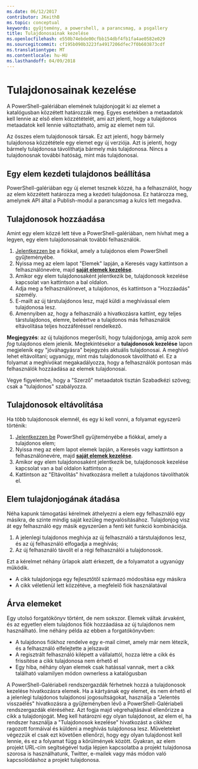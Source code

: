```yaml
---
ms.date: 06/12/2017
contributor: JKeithB
ms.topic: conceptual
keywords: gyűjtemény, a powershell, a parancsmag, a psgallery
title: Tulajdonosainak kezelése
ms.openlocfilehash: e550b74ebde00cfbb154dbf4fb1fa4ae0582e029
ms.sourcegitcommit: cf195b090b3223fa4917206dfec7f0b603873cdf
ms.translationtype: MT
ms.contentlocale: hu-HU
ms.lasthandoff: 04/09/2018
---
```

# <a name="managing-item-owners"></a>Tulajdonosainak kezelése

A PowerShell-galériában elemének tulajdonjogát ki az elemet a katalógusban közzétett határozzák meg.
Egyes esetekben a metaadatok kell lennie az első elem közzétételét, ami azt jelenti, hogy a tulajdonos metaadatok kell lennie változtatható, amíg az elemet nem túl.

Az összes elem tulajdonosok társak.
Ez azt jelenti, hogy bármely tulajdonosa közzététele egy elemet egy új verziója. Azt is jelenti, hogy bármely tulajdonosa távolíthatja bármely más tulajdonosa.
Nincs a tulajdonosnak további hatóság, mint más tulajdonosai.

## <a name="setting-an-items-initial-owner"></a>Egy elem kezdeti tulajdonos beállítása

PowerShell-galériában egy új elemet tesznek közzé, ha a felhasználót, hogy az elem közzétett határozza meg a kezdeti tulajdonosa. Ez határozza meg, amelynek API által a Publish-modul a parancsmag a kulcs lett megadva.

## <a name="adding-owners"></a>Tulajdonosok hozzáadása

Amint egy elem közzé lett téve a PowerShell-galériában, nem hívhat meg a legyen, egy elem tulajdonosainak további felhasználók.

1. [Jelentkezzen be](https://powershellgallery.com/users/account/LogOn) a fiókkal, amely a tulajdonos elem PowerShell gyűjteményébe.
2. Nyissa meg az elem lapot "Elemek" lapján, a Keresés vagy kattintson a felhasználónevére, majd [ **saját elemek kezelése**](https://www.powershellgallery.com/account/Packages).
3. Amikor egy elem tulajdonosaként jelentkezik be, tulajdonosok kezelése kapcsolat van kattintson a bal oldalon.
4. Adja meg a felhasználónevet, a tulajdonos, és kattintson a "Hozzáadás" személy.
5. E-mailt az új társtulajdonos lesz, majd küldi a meghívással elem tulajdonosa lesz.
6. Amennyiben az, hogy a felhasználó a hivatkozásra kattint, egy teljes társtulajdonos, elemre, beleértve a tulajdonos más felhasználók eltávolítása teljes hozzáféréssel rendelkező.

**Megjegyzés**: az új tulajdonos megerősíti, hogy tulajdonjoga, amíg azok *sem fog* tulajdonos elem jelenik.
Megtekintésekor a **tulajdonosok kezelése** lapon megjelenik egy "jóváhagyásra" bejegyzés aktuális tulajdonosai.
A meghívó lehet eltávolítani; ugyanúgy, mint más tulajdonosok távolítható el.
Ez a folyamat a meghívókat megakadályozza, hogy a felhasználók pontosan más felhasználók hozzáadása az elemek tulajdonosai.

Vegye figyelembe, hogy a "Szerző" metaadatok tisztán Szabadkézi szöveg; csak a "tulajdonos" szabályozza.


## <a name="removing-owners"></a>Tulajdonosok eltávolítása
Ha több tulajdonosok elemnél, és egy ki kell vonni, a folyamat egyszerű történik:

1. [Jelentkezzen be](https://powershellgallery.com/users/account/LogOn) PowerShell gyűjteményébe a fiókkal, amely a tulajdonos elem;
2. Nyissa meg az elem lapot elemek lapján, a Keresés vagy kattintson a felhasználónevére, majd [ **saját elemek kezelése**](https://www.powershellgallery.com/account/Packages).
3. Amikor egy elem tulajdonosaként jelentkezik be, tulajdonosok kezelése kapcsolat van a bal oldalon kattintson a;
4. Kattintson az "Eltávolítás" hivatkozásra mellett a tulajdonos távolíthatók el.



## <a name="transferring-item-ownership"></a>Elem tulajdonjogának átadása
Néha kapunk támogatási kérelmek áthelyezni a elem egy felhasználó egy másikra, de szinte mindig saját kezűleg megvalósításához.
Tulajdonjog visz át egy felhasználó egy másik egyszerűen a fenti két funkció kombinációja.

1. A jelenlegi tulajdonos meghívja az új felhasználó a társtulajdonos lesz, és az új felhasználó elfogadja a meghívás;
2. Az új felhasználó távolít el a régi felhasználói a tulajdonosok.

Ezt a kérelmet néhány űrlapok alatt érkezett, de a folyamatot a ugyanúgy működik.

* A cikk tulajdonjoga egy fejlesztőtől származó módosítása egy másikra
* A cikk véletlenül lett közzétéve, a megfelelő fiók használatával


## <a name="orphaned-items"></a>Árva elemeket
Egy utolsó forgatókönyv történt, de nem sokszor.
Elemek váltak árvaként, és az egyetlen elem tulajdonos fiók hozzáadása az új tulajdonos nem használható.
Íme néhány példa az ebben a forgatókönyvben:

* A tulajdonos fiókhoz rendelve egy e-mail címet, amely már nem létezik, és a felhasználó elfelejtette a jelszavát
* A regisztrált felhasználó kilépett a vállalattól, hozza létre a cikk és frissítése a cikk tulajdonosa nem érhető el
* Egy hiba, néhány olyan elemek csak hatással vannak, mert a cikk található valamilyen módon ownerless a katalógusban

A PowerShell-Galériabeli rendszergazdák férhetnek hozzá a tulajdonosok kezelése hivatkozásra elemek.
Ha a kártyának egy elemet, és nem érhető el a jelenlegi tulajdonos tulajdonosi jogosultságokat, használja a "Jelentés visszaélés" hivatkozásra a gyűjteményben lévő a PowerShell-Galériabeli rendszergazdák eléréséhez.
Azt fogja majd végrehajtásával ellenőrizze a cikk a tulajdonjogát.
Meg kell határozni egy olyan tulajdonost, az elem el, ha rendszer használja a "Tulajdonosok kezelése" hivatkozást a cikkhez ragozott formáival és küldeni a meghívás tulajdonosa lesz.
Műveleteket végezzük el csak ezt követően ellenőrzi, hogy egy olyan tulajdonost kell lennie, és ez a folyamat függ a körülmények között.
Gyakran, az elem projekt URL-cím segítségével tudja lépjen kapcsolatba a projekt tulajdonosa szorosa is használhatunk, Twitter, e-mailek vagy más módon való kapcsolódáshoz a projekt tulajdonosa.